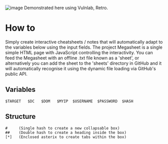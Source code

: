![image](https://github.com/user-attachments/assets/f4d6f5f3-aefb-4a8b-af0c-250d15c953d1)
Demonstrated here using Vulnlab, Retro.

# How to
Simply create interactive cheatsheets / notes that will automatically adapt to the variables below using the input fields. The project Megasheet is a single simple HTML page with JavaScript controlling the interactivity. You can feed the Megasheet with an offline .txt file known as a 'sheet', or alternatively you can add the sheet to the 'sheets' directory in GitHub and it will automatically recognise it using the dynamic file loading via GitHub's public API.

## Variables
```
$TARGET   $DC   $DOM   $MYIP  $USERNAME  $PASSWORD  $HASH
```
## Structure
```
#     (Single hash to create a new collapsable box)
##    (Double hash to create a heading inside the box)
[*]   (Enclosed asterix to create tabs within the box)
```
